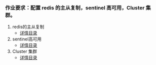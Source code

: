 ### 作业要求：配置 redis 的主从复制，sentinel 高可用，Cluster 集群。
1. redis的主从复制
   - [详情目录](https://github.com/yzsever/JAVA-000/tree/main/Week_12/01-Redis-Env/01-Replica)
2. sentinel高可用
   - [详情目录](https://github.com/yzsever/JAVA-000/tree/main/Week_12/01-Redis-Env/02-Sentinel)
3. Cluster 集群
   - [详情目录](https://github.com/yzsever/JAVA-000/tree/main/Week_12/01-Redis-Env/03-Cluster)
